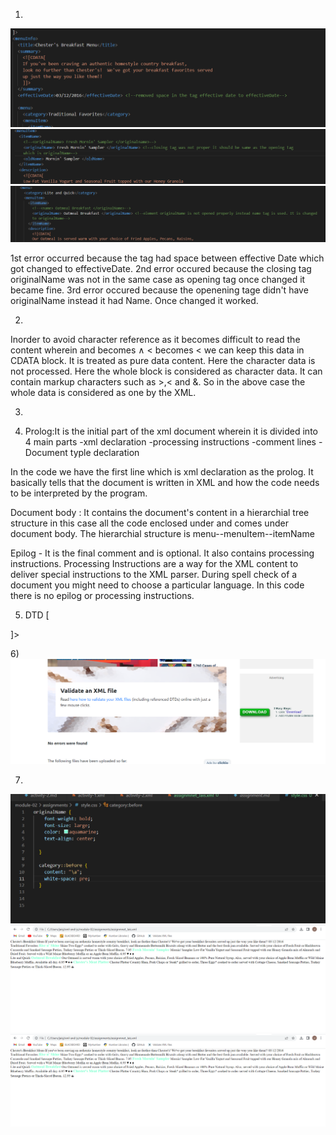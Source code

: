1)

![image info](error1.png)
![image info](error2.png)
![image info](error3.png)

1st error occurred because the tag had space between effective Date which got changed to effectiveDate.
2nd error occured because the closing tag originalName was not in the same case as opening tag once changed it became fine.
3rd error occured because the openening tage didn't have originalName instead it had Name. Once changed it worked.

2)

 <![CDATA[
        Our Oatmeal is served warm with your choice of Fried Apples, Pecans, Raisins,
        Fresh Sliced Bananas or 100% Pure Natural Syrup. Also, served with your
        choice of Apple Bran Muffin or Wild Maine Blueberry Muffin. Available
        all day.
        ]]>

Inorder to avoid character reference as it becomes difficult to read the content wherein and becomes &and; < becomes
&lt; we can keep this data in CDATA block. It is treated as pure data content. Here the character data is not processed.
Here the whole block is considered as character data. It can contain markup characters such as >,< and &.
So in the above case the whole data is considered as one by the XML.


3) <!--Name: Jais Jose , ID: N01516859 Comment added in the EOF-->


4) Prolog:It is the initial part of the xml document wherein it is divided into 4 main parts
-xml declaration
-processing instructions
-comment lines
-Document typle declaration

In the code we have the first line which is xml declaration as the prolog. It basically tells that the document is written in XML
and how the code needs to be interpreted by the program.
<?xml version="1.0" encoding="UTF-8" standalone="yes" ?>

Document body : It contains the document's content in a hierarchial tree structure
in this case all the code enclosed under <menuInfo> and </menuInfo> comes under document body.
The hierarchial structure is menu--menuItem--itemName

Epilog - It is the final comment and is optional. It also contains processing instructions. Processing Instructions are a way for the XML
content to deliver special instructions to the XML parser. During spell check of a document you might need to choose a particular language.
In this code there is no epilog or processing instructions.

5) DTD
[
<!ELEMENT menuInfo (title,summary,Date,menu+)>
<!ELEMENT title (#PCDATA)>
<!ELEMENT summary (#PCDATA)>
<!ELEMENT Date (#PCDATA)>
<!ATTLIST Date type (effective) #REQUIRED>
<!ELEMENT menu (category,menuItem+)>
<!ELEMENT category (#PCDATA)>
<!ELEMENT menuItem (itemName,description,price,indicator*)>
<!ELEMENT itemName (originalName,oldName?)>
<!ELEMENT originalName (#PCDATA)>
<!ELEMENT oldName (#PCDATA)>
<!ELEMENT description (#PCDATA)>
<!ELEMENT price (#PCDATA)>
<!ELEMENT indicator (#PCDATA)>


]>


6)![image info](ans6.png)

7)
![image info](style.png)
![image info](ans7.png)
![image info](output_css.png)


